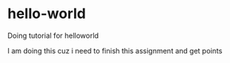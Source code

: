 # hello-world
Doing tutorial for helloworld

I am doing this cuz i need to finish this assignment and get points
